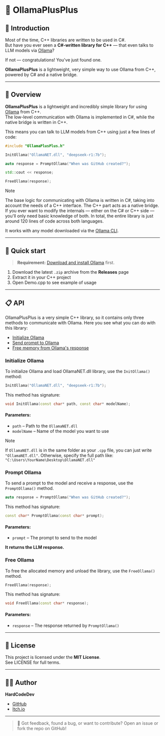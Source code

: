 # 🦙 OllamaPlusPlus

## 👀 Introduction

Most of the time, C++ libraries are written to be used in C#.  
But have you ever seen a **C#-written library for C++** — that even talks to LLM models via [Ollama](https://ollama.com)?

If not — congratulations! You've just found one.

**OllamaPlusPlus** is a lightweight, very simple way to use Ollama from C++, powered by C# and a native bridge.

---

## 🚀 Overview

**OllamaPlusPlus** is a lightweight and incredibly simple library for using [Ollama](https://ollama.com) from C++.  
The low-level communication with Ollama is implemented in C#, while the native bridge is written in C++.

This means you can talk to LLM models from C++ using just a few lines of code:

```cpp
#include "OllamaPlusPlus.h"

InitOllama("OllamaNET.dll", "deepseek-r1:7b");

auto response = PromptOllama("When was GitHub created?");

std::cout << response;

FreeOllama(response);
```

> [!NOTE]  
> The base logic for communicating with Ollama is written in C#, taking into account the needs of a C++ interface. The C++ part acts as a native bridge. If you ever want to modify the internals — either on the C# or C++ side — you'll only need basic knowledge of both. In total, the entire library is just around 120 lines of code across both languages.

It works with any model downloaded via the [Ollama CLI](https://ollama.com/library).

---

## 🚀 Quick start

> **Requirement:** [Download and install Ollama](https://ollama.com) first.

1. Download the latest `.zip` archive from the **Releases** page  
2. Extract it in your C++ project  
3. Open Demo.cpp to see example of usage

---

## 📋 API

OllamaPlusPlus is a very simple C++ library, so it contains only three methods to communicate with Ollama. Here you see what you can do with this library:

- [Initialize Ollama](#initialize-ollama)
- [Send prompt to Ollama](#prompt-ollama)
- [Free memory from Ollama's response](#free-ollama)

### Initialize Ollama

To initialize Ollama and load OllamaNET.dll library, use the `InitOllama()` method:

```cpp
InitOllama("OllamaNET.dll", "deepseek-r1:7b");
```

This method has signature:

```cpp
void InitOllama(const char* path, const char* modelName);
```

#### Parameters:
- `path` – Path to the `OllamaNET.dll`
- `modelName` – Name of the model you want to use

> [!NOTE]  
> If `OllamaNET.dll` is in the same folder as your `.cpp` file, you can just write `"OllamaNET.dll"`. Otherwise, specify the full path like: `"C:\Users\YourName\Desktop\OllamaNET.dll"`

### Prompt Ollama
To send a prompt to the model and receive a response, use the `PromptOllama()` method.

```cpp
auto response = PromptOllama("When was GitHub created?");
```

This method has signature:

```cpp
const char* PromptOllama(const char* prompt);
```

#### Parameters:
- `prompt` – The prompt to send to the model

**It returns the LLM response.**

### Free Ollama
To free the allocated memory and unload the library, use the `FreeOllama()` method.

```cpp
FreeOllama(response);
```

This method has signature:

```cpp
void FreeOllama(const char* response);
```

#### Parameters:
- `response` – The response returned by `PromptOllama()`

---

## 📄 License

This project is licensed under the **MIT License**.  
See LICENSE for full terms.

---

## 👨‍💻 Author

**HardCodeDev**  
- [GitHub](https://github.com/HardCodeDev777)  
- [Itch.io](https://hardcodedev.itch.io/)

---

> 💬 Got feedback, found a bug, or want to contribute? Open an issue or fork the repo on GitHub!